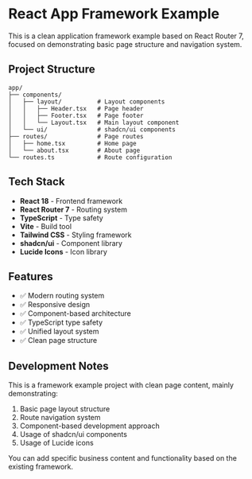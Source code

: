 # React App Framework Example

This is a clean application framework example based on React Router 7, focused on demonstrating basic page structure and navigation system.

## Project Structure

```
app/
├── components/
│   ├── layout/          # Layout components
│   │   ├── Header.tsx   # Page header
│   │   ├── Footer.tsx   # Page footer
│   │   └── Layout.tsx   # Main layout component
│   └── ui/              # shadcn/ui components
├── routes/              # Page routes
│   ├── home.tsx         # Home page
│   └── about.tsx        # About page
└── routes.ts            # Route configuration
```

## Tech Stack

- **React 18** - Frontend framework
- **React Router 7** - Routing system
- **TypeScript** - Type safety
- **Vite** - Build tool
- **Tailwind CSS** - Styling framework
- **shadcn/ui** - Component library
- **Lucide Icons** - Icon library

## Features

- ✅ Modern routing system
- ✅ Responsive design
- ✅ Component-based architecture
- ✅ TypeScript type safety
- ✅ Unified layout system
- ✅ Clean page structure

## Development Notes

This is a framework example project with clean page content, mainly demonstrating:
1. Basic page layout structure
2. Route navigation system
3. Component-based development approach
4. Usage of shadcn/ui components
5. Usage of Lucide icons

You can add specific business content and functionality based on the existing framework.
